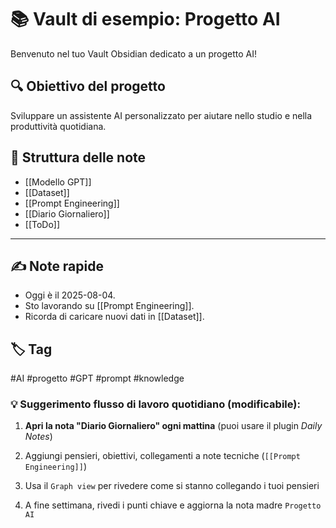 # 📚 Vault di esempio: Progetto AI

Benvenuto nel tuo Vault Obsidian dedicato a un progetto AI!

## 🔍 Obiettivo del progetto
Sviluppare un assistente AI personalizzato per aiutare nello studio e nella produttività quotidiana.

## 📂 Struttura delle note
- [[Modello GPT]]
- [[Dataset]]
- [[Prompt Engineering]]
- [[Diario Giornaliero]]
- [[ToDo]]

---

## ✍️ Note rapide
- Oggi è il 2025-08-04.
- Sto lavorando su [[Prompt Engineering]].
- Ricorda di caricare nuovi dati in [[Dataset]].

## 🏷️ Tag
#AI #progetto #GPT #prompt #knowledge

### 💡 Suggerimento flusso di lavoro quotidiano (modificabile):

1. **Apri la nota "Diario Giornaliero" ogni mattina** (puoi usare il plugin _Daily Notes_)
    
2. Aggiungi pensieri, obiettivi, collegamenti a note tecniche (`[[Prompt Engineering]]`)
    
3. Usa il `Graph view` per rivedere come si stanno collegando i tuoi pensieri
    
4. A fine settimana, rivedi i punti chiave e aggiorna la nota madre `Progetto AI`